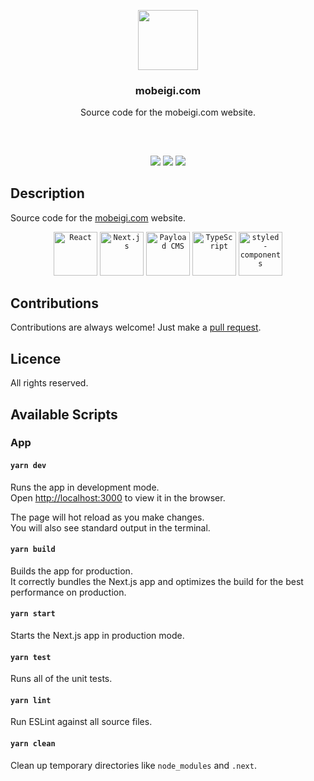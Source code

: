 <p align="center">
<img src="https://mobeigi.com/images/avatar/ai-mo.png" height="96px" width="96px"/>
<br/>
<h3 align="center">mobeigi.com</h3>
<p align="center">Source code for the mobeigi.com website.</p>
<h2></h2>
</p>
<br />

<p align="center">
<a href="../../actions"><img src="https://img.shields.io/github/workflow/status/mobeigi/mobeigi.com/Build,%20Test%20and%20Deploy?style=flat-square" /></a>
<a href="../../issues"><img src="https://img.shields.io/github/issues/mobeigi/mobeigi.com.svg?style=flat-square" /></a>
<a href="../../pulls"><img src="https://img.shields.io/github/issues-pr/mobeigi/mobeigi.com.svg?style=flat-square" /></a> 
</p>

## Description
Source code for the [mobeigi.com](http://mobeigi.com/) website.  

<div align="center">
	<code><img width="70" src="https://user-images.githubusercontent.com/25181517/183897015-94a058a6-b86e-4e42-a37f-bf92061753e5.png" alt="React" title="React"/></code>
	<code><img width="70" src="https://github.com/marwin1991/profile-technology-icons/assets/136815194/5f8c622c-c217-4649-b0a9-7e0ee24bd704" alt="Next.js" title="Next.js"/></code>
  	<code><img width="70" src="https://i.imgur.com/i6ruAIh.png" alt="Payload CMS" title="Payload CMS"/></code>
	<code><img width="70" src="https://user-images.githubusercontent.com/25181517/183890598-19a0ac2d-e88a-4005-a8df-1ee36782fde1.png" alt="TypeScript" title="TypeScript"/></code>
	<code><img width="70" src="https://i.imgur.com/EDuMf2h.png" alt="styled-components" title="styled-components"/></code>
</div>

## Contributions
Contributions are always welcome!
Just make a [pull request](../../pulls).

## Licence
All rights reserved.

## Available Scripts

### App

#### `yarn dev`

Runs the app in development mode.<br />
Open [http://localhost:3000](http://localhost:3000) to view it in the browser.

The page will hot reload as you make changes.<br />
You will also see standard output in the terminal.

#### `yarn build`

Builds the app for production.<br />
It correctly bundles the Next.js app and optimizes the build for the best performance on production.

#### `yarn start`

Starts the Next.js app in production mode.<br />

#### `yarn test`

Runs all of the unit tests.<br />

#### `yarn lint`

Run ESLint against all source files.<br />

#### `yarn clean`

Clean up temporary directories like `node_modules` and `.next`.<br />
